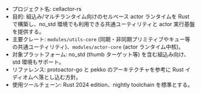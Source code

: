 - プロジェクト名: cellactor-rs
- 目的: 組込み/マルチランタイム向けのセルベース actor ランタイムを Rust で構築し、no_std 環境でも利用できる共通ユーティリティと actor 実行基盤を提供する。
- 主要クレート: `modules/utils-core` (同期・非同期プリミティブやキュー等の共通ユーティリティ)、`modules/actor-core` (actor ランタイム中核)。
- 対象プラットフォーム: no_std (thumb ターゲット等) を含む組込み向け、std 環境もサポート。
- リファレンス: protoactor-go と pekko のアーキテクチャを参考に Rust イディオムへ落とし込む方針。
- 使用ツールチェーン: Rust 2024 edition、nightly toolchain を標準とする。